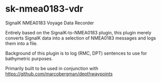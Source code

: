 # sk-nmea0183-vdr
SignalK NMEA0183 Voyage Data Recorder

Entirely based on the SignalK-to-NMEA0183 plugin, this plugin merely converts SignalK data into a selection of NMEA0183 messages and logs them into a file.

Background of this plugin is to log (RMC, DPT) sentences to use for bathymetric purposes.

Primarily built to be used in conjunction with https://github.com/marcobergman/depthwaypoints
